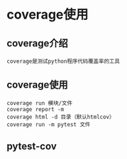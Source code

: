 # coverage使用

## coverage介绍

    coverage是测试python程序代码覆盖率的工具

## coverage使用

    coverage run 模块/文件
    coverage report -m
    coverage html -d 目录（默认htmlcov）
    coverage run -m pytest 文件

## pytest-cov

